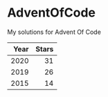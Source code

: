 # AdventOfCode
My solutions for Advent Of Code

| Year | Stars |
|-----:|------:|
| 2020 |    31 |
| 2019 |    26 |
| 2015 |    14 |
